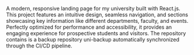 A modern, responsive landing page for my university built with React.js. 
This project features an intuitive design, seamless navigation, and sections showcasing key information like different departments, faculty, and events. 
Perfectly optimized for performance and accessibility, it provides an engaging experience for prospective students and visitors.
The repository contains is a backup repository uni-backup automatically synchronized through the CI/CD pipeline.
